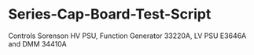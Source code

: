 # Series-Cap-Board-Test-Script
Controls Sorenson HV PSU, Function Generator 33220A, LV PSU E3646A and DMM 34410A
